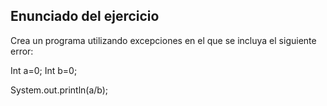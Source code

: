 ## Enunciado del ejercicio

Crea un programa utilizando excepciones en el que se incluya el siguiente error:

Int a=0;
Int b=0;

System.out.println(a/b);
